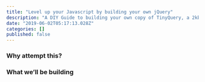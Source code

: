 ```yaml
---
title: "Level up your Javascript by building your own jQuery"
description: "A DIY Guide to building your own copy of TinyQuery, a 2kb replacement for jQuery, targeting modern browsers."
date: "2019-06-02T05:17:13.028Z"
categories: []
published: false
---
```


### Why attempt this?

  

### What we’ll be building